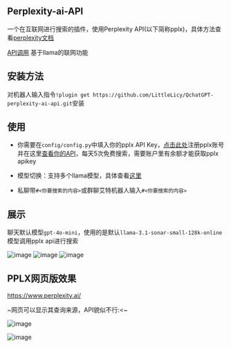## Perplexity-ai-API

一个在互联网进行搜索的插件，使用Perplexity API(以下简称pplx)，具体方法查看[perplexity文档](https://docs.perplexity.ai/home)

[API调用](https://docs.perplexity.ai/api-reference/chat-completions) 基于llama的联网功能

## 安装方法

对机器人输入指令`!plugin get https://github.com/LittleLicy/QchatGPT-perplexity-ai-api.git`安装

## 使用

- 你需要在`config/config.py`中填入你的pplx API Key，[点击此处](https://www.perplexity.ai/hub/blog/introducing-pplx-api)注册pplx账号并在这里[查看你的API](https://www.perplexity.ai/settings/api)，每天5次免费搜索，需要账户里有余额才能获取pplx apikey


- 模型切换：支持多个llama模型，具体查看[这里](https://docs.perplexity.ai/guides/model-cards)


- 私聊带`#<你要搜索的内容>`或群聊艾特机器人输入`#<你要搜索的内容>`

## 展示

聊天默认模型`gpt-4o-mini`，使用的是默认`llama-3.1-sonar-small-128k-online`模型调用pplx api进行搜索

![image](https://github.com/user-attachments/assets/ab880688-87e2-4a47-b4bc-3aa9fa8500bd)
![image](https://github.com/user-attachments/assets/306ff091-f333-4140-b35a-9015de1b47e7)
![image](https://github.com/user-attachments/assets/62ed34d4-4e84-4184-a2ea-85ebc3c1ad70)


## PPLX网页版效果

https://www.perplexity.ai/    

~网页可以显示其查询来源，API貌似不行:<~

![image](https://github.com/user-attachments/assets/deef97b0-58f9-4a34-89b8-614653410910)

![image](https://github.com/user-attachments/assets/d81ec0db-c60b-43b0-9165-35ef92b9a08d)




